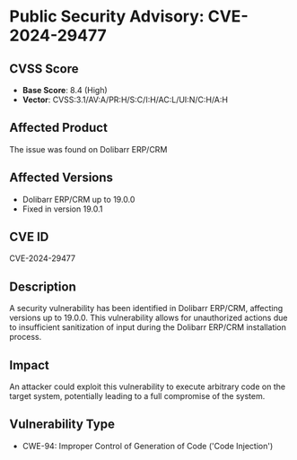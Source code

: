 # Public Security Advisory: CVE-2024-29477

## CVSS Score
- **Base Score**: 8.4 (High)
- **Vector**: CVSS:3.1/AV:A/PR:H/S:C/I:H/AC:L/UI:N/C:H/A:H

## Affected Product

The issue was found on Dolibarr ERP/CRM

## Affected Versions

- Dolibarr ERP/CRM up to 19.0.0
- Fixed in version 19.0.1

## CVE ID
CVE-2024-29477

## Description

A security vulnerability has been identified in Dolibarr ERP/CRM, affecting versions up to 19.0.0. This vulnerability allows for unauthorized actions due to insufficient sanitization of input during the Dolibarr ERP/CRM installation process.

## Impact

An attacker could exploit this vulnerability to execute arbitrary code on the target system, potentially leading to a full compromise of the system.

## Vulnerability Type

- CWE-94: Improper Control of Generation of Code ('Code Injection')
